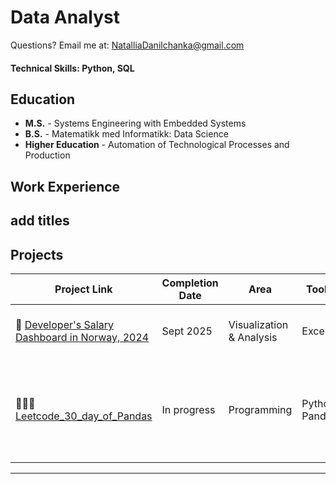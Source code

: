 # Data Analyst 

Questions? Email me at:
[NatalliaDanilchanka@gmail.com](mailto:NatalliaDanilchanka@gmail.com)

#### Technical Skills: Python, SQL

## Education


<ul>
    <li><strong>M.S.</strong> - Systems Engineering with Embedded Systems</li>
    <li><strong>B.S.</strong> - Matematikk med Informatikk: Data Science</li>
    <li><strong>Higher Education</strong> - Automation of Technological Processes and Production</li>
</ul>


## Work Experience
**add titles**
- 


## Projects


| Project Link | Completion Date | Area | Tools | Project Description | 
|---|---|---|---|------|
| 🚗 [Developer's Salary Dashboard in Norway, 2024](https://github.com/NatalliaDanilchanka/Excel_projects/blob/main/README.md) | Sept 2025 | Visualization & Analysis | Excel | Explore the Salaries for Norwegian Developers | 
| 👩🏻‍💻 [Leetcode_30_day_of_Pandas](https://github.com/NatalliaDanilchanka/Leetcode_30_day_of_Pandas) | In progress | Programming | Python Pandas| This repo contains the solution to the problem sets in [30 Days of Pandas](https://leetcode.com/studyplan/30-days-of-pandas/). |

***

<!--
**NatalliaDanilchanka/NatalliaDanilchanka** is a ✨ _special_ ✨ repository because its `README.md` (this file) appears on your GitHub profile.

Here are some ideas to get you started:

- 🔭 I’m currently working on ...
- 🌱 I’m currently learning ...
- 👯 I’m looking to collaborate on ...
- 🤔 I’m looking for help with ...
- 💬 Ask me about ...
- 📫 How to reach me: ...
- 😄 Pronouns: ...
- ⚡ Fun fact: ...
-->
